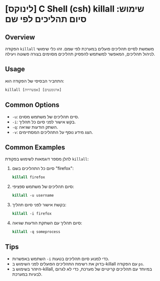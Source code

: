 # [לינוקס] C Shell (csh) killall שימוש: סיום תהליכים לפי שם

## Overview
הפקודה `killall` משמשת לסיים תהליכים פועלים במערכת לפי שמם. זהו כלי שימושי לניהול תהליכים, המאפשר למשתמש להפסיק תהליכים מסוימים בצורה פשוטה ויעילה.

## Usage
התחביר הבסיסי של הפקודה הוא:

```
killall [אפשרויות] [ארגומנטים]
```

## Common Options
- `-u`: סיים תהליכים של משתמש מסוים.
- `-i`: בקש אישור לפני סיום כל תהליך.
- `-q`: השתק הודעות שגיאה.
- `-v`: הצג מידע נוסף על התהליכים המסתיימים.

## Common Examples
להלן מספר דוגמאות לשימוש בפקודת `killall`:

1. סיום כל התהליכים בשם "firefox":
   ```csh
   killall firefox
   ```

2. סיום תהליכים של משתמש ספציפי:
   ```csh
   killall -u username
   ```

3. בקשת אישור לפני סיום תהליך:
   ```csh
   killall -i firefox
   ```

4. סיום תהליך עם השתקת הודעות שגיאה:
   ```csh
   killall -q someprocess
   ```

## Tips
- השתמש באפשרות `-i` כדי למנוע סיום תהליכים בטעות.
- בדוק את רשימת התהליכים הפועלים לפני השימוש ב-killall עם הפקודה `ps`.
- היזהר בשימוש ב-killall, במיוחד עם תהליכים קריטיים של מערכת, כדי לא לגרום לבעיות במערכת.